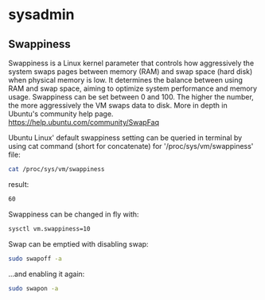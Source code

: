 # sysadmin

## Swappiness

Swappiness is a Linux kernel parameter that controls how aggressively the system swaps pages between memory (RAM) and swap space (hard disk) when physical memory is low. It determines the balance between using RAM and swap space, aiming to optimize system performance and memory usage. Swappiness can be set between 0 and 100. The higher the number, the more aggressively the VM swaps data to disk. More in depth in Ubuntu's community help page. https://help.ubuntu.com/community/SwapFaq

Ubuntu Linux' default swappiness setting can be queried in terminal by using cat command (short for concatenate) for '/proc/sys/vm/swappiness' file:  
```bash
cat /proc/sys/vm/swappiness
```
result:
```bash
60
```
Swappiness can be changed in fly with:
```bash  
sysctl vm.swappiness=10
```
Swap can be emptied with disabling swap:  
```bash
sudo swapoff -a
```
...and enabling it again:
```bash
sudo swapon -a
```
